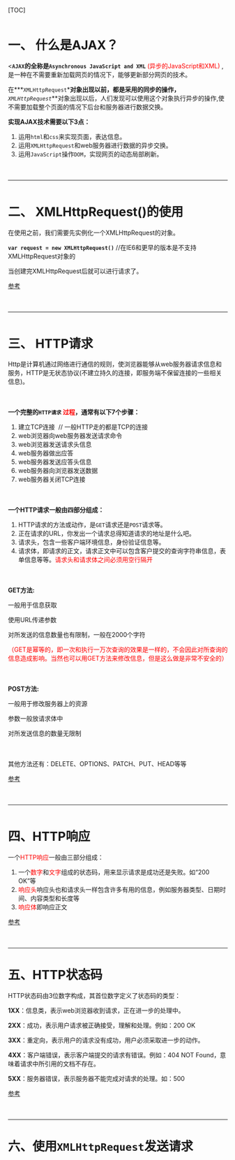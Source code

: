 [TOC]

<p style='margin-bottom:50px'></p>

# **一、 什么是AJAX？**

<**`AJAX`**的全称是**`Asynchronous JavaScript and XML`** <font style='color: red'> (异步的JavaScript和XML) </font>, 是一种在不需要重新加载网页的情况下，能够更新部分网页的技术。

在***`XMLHttpRequest`***对象出现以前，都是采用的同步的操作，**_`XMLHttpRequest`_**对象出现以后，人们发现可以使用这个对象执行异步的操作,使不需要加载整个页面的情况下后台和服务器进行数据交换。

**实现AJAX技术需要以下3点：**

1. 运用`html`和`css`来实现页面，表达信息。
2. 运用`XMLHttpRequest`和web服务器进行数据的异步交换。
3. 运用`JavaScript`操作`DOM`，实现网页的动态局部刷新。

<p style='margin-bottom:50px'></p>

---

<p style='margin-bottom:50px'></p>

# **二、 XMLHttpRequest()的使用**

在使用之前，我们需要先实例化一个XMLHttpRequest的对象。

**`var request = new XMLHttpRequest()`** //在IE6和更早的版本是不支持XMLHttpRequest对象的

当创建完XMLHttpRequest后就可以进行请求了。

[参考](https://www.imooc.com/video/5646)

<p style='margin-bottom:50px'></p>

***

<p style='margin-bottom:50px'></p>

# **三、 HTTP请求**

Http是计算机通过网络进行通信的规则，使浏览器能够从web服务器请求信息和服务，HTTP是无状态协议(不建立持久的连接，即服务端不保留连接的一些相关信息)。

<p style='margin-bottom:50px'></p>

**一个完整的`HTTP请求` <font style='color:red'>过程</font>，通常有以下7个步骤：**
1. 建立TCP连接  // 一般HTTP走的都是TCP的连接
2. web浏览器向web服务器发送请求命令
3. web浏览器发送请求头信息
4. web服务器做出应答
5. web服务器发送应答头信息
6. web服务器向浏览器发送数据
7. web服务器关闭TCP连接

<p style='margin-bottom:50px'></p>

**一个HTTP请求一般由四部分组成：**

1. HTTP请求的方法或动作，是`GET`请求还是`POST`请求等。
2. 正在请求的URL，你发出一个请求总得知道请求的地址是什么吧。
3. 请求头，包含一些客户端环境信息，身份验证信息等。
4. 请求体，即请求的正文，请求正文中可以包含客户提交的查询字符串信息，表单信息等等。<font style='color:red'>请求头和请求体之间必须用空行隔开</font>

<p style='margin-bottom:50px'></p>

**GET方法:**

一般用于信息获取

使用URL传递参数

对所发送的信息数量也有限制，一般在2000个字符

<font style='color:red'>（GET是幂等的，即一次和执行一万次查询的效果是一样的，不会因此对所查询的信息造成影响。当然也可以用GET方法来修改信息，但是这么做是非常不安全的）</font>

<p style='margin-bottom:50px'></p>

**POST方法:**

一般用于修改服务器上的资源

参数一般放请求体中

对所发送信息的数量无限制

<p style='margin-bottom:50px'></p>

其他方法还有：DELETE、OPTIONS、PATCH、PUT、HEAD等等

[参考](https://www.imooc.com/video/5647)

<p style='margin-bottom:50px'></p>

***

<p style='margin-bottom:50px'></p>

# **四、HTTP响应**

一个<font style='color:red'>HTTP响应</font>一般由三部分组成：

1. 一个<font style='color:red'>数字</font>和<font style='color:red'>文字</font>组成的状态码，用来显示请求是成功还是失败。如“200 OK”等
2. <font style='color:red'>响应头</font>响应头也和请求头一样包含许多有用的信息，例如服务器类型、日期时间、内容类型和长度等
3. <font style='color:red'>响应体</font>即响应正文

[参考](https://www.imooc.com/video/5647)

<p style='margin-bottom:50px'></p>

***

# **五、HTTP状态码**

HTTP状态码由3位数字构成，其首位数字定义了状态码的类型：

**1XX**：信息类，表示web浏览器收到请求，正在进一步的处理中。

**2XX**：成功，表示用户请求被正确接受，理解和处理。例如：200 OK

**3XX**：重定向，表示用户的请求没有成功，用户必须采取进一步的动作。

**4XX**：客户端错误，表示客户端提交的请求有错误。例如：404 NOT Found，意味着请求中所引用的文档不存在。

**5XX**：服务器错误，表示服务器不能完成对请求的处理。如：500

[参考](https://www.imooc.com/video/5647)

<p style='margin-bottom:50px'></p>

***

# **六、使用`XMLHttpRequest`发送请求**
